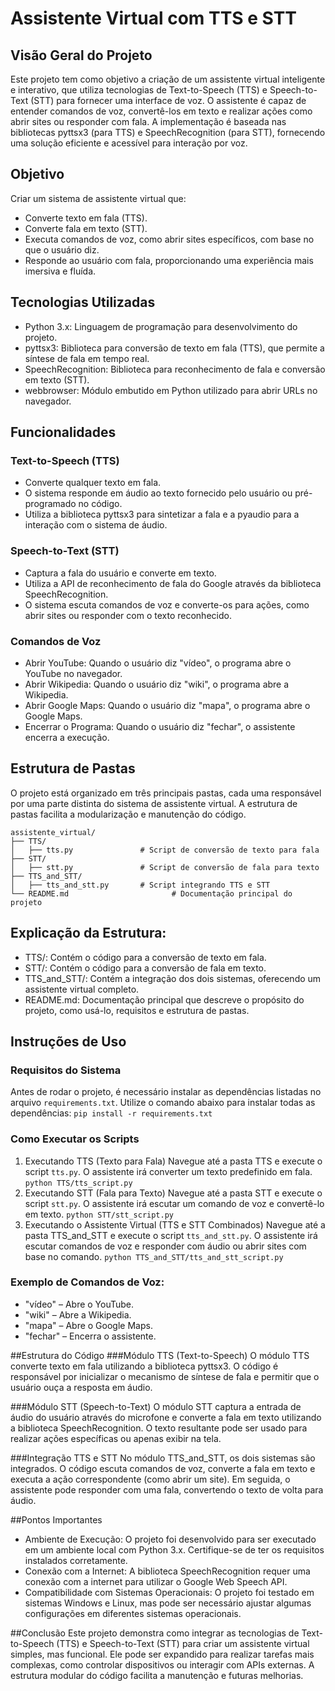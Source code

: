 # Assistente Virtual com TTS e STT
## Visão Geral do Projeto
Este projeto tem como objetivo a criação de um assistente virtual inteligente e interativo, que utiliza tecnologias de Text-to-Speech (TTS) e Speech-to-Text (STT) para fornecer uma interface de voz. O assistente é capaz de entender comandos de voz, convertê-los em texto e realizar ações como abrir sites ou responder com fala. A implementação é baseada nas bibliotecas pyttsx3 (para TTS) e SpeechRecognition (para STT), fornecendo uma solução eficiente e acessível para interação por voz.

## Objetivo
Criar um sistema de assistente virtual que:
- Converte texto em fala (TTS).
- Converte fala em texto (STT).
- Executa comandos de voz, como abrir sites específicos, com base no que o usuário diz.
- Responde ao usuário com fala, proporcionando uma experiência mais imersiva e fluída.

## Tecnologias Utilizadas
- Python 3.x: Linguagem de programação para desenvolvimento do projeto.
- pyttsx3: Biblioteca para conversão de texto em fala (TTS), que permite a síntese de fala em tempo real.
- SpeechRecognition: Biblioteca para reconhecimento de fala e conversão em texto (STT).
- webbrowser: Módulo embutido em Python utilizado para abrir URLs no navegador.

## Funcionalidades
### Text-to-Speech (TTS)
- Converte qualquer texto em fala.
- O sistema responde em áudio ao texto fornecido pelo usuário ou pré-programado no código.
- Utiliza a biblioteca pyttsx3 para sintetizar a fala e a pyaudio para a interação com o sistema de áudio.
### Speech-to-Text (STT)
- Captura a fala do usuário e converte em texto.
- Utiliza a API de reconhecimento de fala do Google através da biblioteca SpeechRecognition.
- O sistema escuta comandos de voz e converte-os para ações, como abrir sites ou responder com o texto reconhecido.
### Comandos de Voz
- Abrir YouTube: Quando o usuário diz "vídeo", o programa abre o YouTube no navegador.
- Abrir Wikipedia: Quando o usuário diz "wiki", o programa abre a Wikipedia.
- Abrir Google Maps: Quando o usuário diz "mapa", o programa abre o Google Maps.
- Encerrar o Programa: Quando o usuário diz "fechar", o assistente encerra a execução.

## Estrutura de Pastas
O projeto está organizado em três principais pastas, cada uma responsável por uma parte distinta do sistema de assistente virtual. A estrutura de pastas facilita a modularização e manutenção do código.
```
assistente_virtual/
├── TTS/
│   ├── tts.py               # Script de conversão de texto para fala
├── STT/
│   ├── stt.py               # Script de conversão de fala para texto
├── TTS_and_STT/
│   ├── tts_and_stt.py       # Script integrando TTS e STT
└── README.md                       # Documentação principal do projeto

```

## Explicação da Estrutura:
- TTS/: Contém o código para a conversão de texto em fala.
- STT/: Contém o código para a conversão de fala em texto.
- TTS_and_STT/: Contém a integração dos dois sistemas, oferecendo um assistente virtual completo.
- README.md: Documentação principal que descreve o propósito do projeto, como usá-lo, requisitos e estrutura de pastas.

## Instruções de Uso
### Requisitos do Sistema
Antes de rodar o projeto, é necessário instalar as dependências listadas no arquivo `requirements.txt`. Utilize o comando abaixo para instalar todas as dependências:
`pip install -r requirements.txt
`
### Como Executar os Scripts  
1. Executando TTS (Texto para Fala)
Navegue até a pasta TTS e execute o script `tts.py`. O assistente irá converter um texto predefinido em fala.
`python TTS/tts_script.py
`
2. Executando STT (Fala para Texto)
Navegue até a pasta STT e execute o script `stt.py`. O assistente irá escutar um comando de voz e convertê-lo em texto.
`python STT/stt_script.py
`
3. Executando o Assistente Virtual (TTS e STT Combinados)
Navegue até a pasta TTS_and_STT e execute o script `tts_and_stt.py`. O assistente irá escutar comandos de voz e responder com áudio ou abrir sites com base no comando.
`python TTS_and_STT/tts_and_stt_script.py
`
### Exemplo de Comandos de Voz:
- "vídeo" – Abre o YouTube.
- "wiki" – Abre a Wikipedia.
- "mapa" – Abre o Google Maps.
- "fechar" – Encerra o assistente.

##Estrutura do Código
###Módulo TTS (Text-to-Speech)
O módulo TTS converte texto em fala utilizando a biblioteca pyttsx3. O código é responsável por inicializar o mecanismo de síntese de fala e permitir que o usuário ouça a resposta em áudio.

###Módulo STT (Speech-to-Text)
O módulo STT captura a entrada de áudio do usuário através do microfone e converte a fala em texto utilizando a biblioteca SpeechRecognition. O texto resultante pode ser usado para realizar ações específicas ou apenas exibir na tela.

###Integração TTS e STT
No módulo TTS_and_STT, os dois sistemas são integrados. O código escuta comandos de voz, converte a fala em texto e executa a ação correspondente (como abrir um site). Em seguida, o assistente pode responder com uma fala, convertendo o texto de volta para áudio.

##Pontos Importantes
- Ambiente de Execução: O projeto foi desenvolvido para ser executado em um ambiente local com Python 3.x. Certifique-se de ter os requisitos instalados corretamente.
- Conexão com a Internet: A biblioteca SpeechRecognition requer uma conexão com a internet para utilizar o Google Web Speech API.
- Compatibilidade com Sistemas Operacionais: O projeto foi testado em sistemas Windows e Linux, mas pode ser necessário ajustar algumas configurações em diferentes sistemas operacionais.

##Conclusão
Este projeto demonstra como integrar as tecnologias de Text-to-Speech (TTS) e Speech-to-Text (STT) para criar um assistente virtual simples, mas funcional. Ele pode ser expandido para realizar tarefas mais complexas, como controlar dispositivos ou interagir com APIs externas. A estrutura modular do código facilita a manutenção e futuras melhorias.


